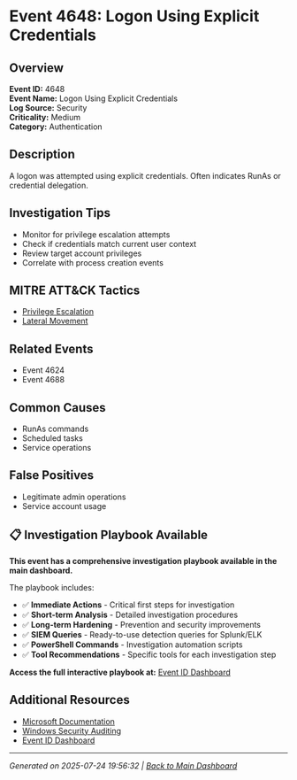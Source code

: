 # Event 4648: Logon Using Explicit Credentials

## Overview
**Event ID:** 4648  
**Event Name:** Logon Using Explicit Credentials  
**Log Source:** Security  
**Criticality:** Medium  
**Category:** Authentication  

## Description
A logon was attempted using explicit credentials. Often indicates RunAs or credential delegation.

## Investigation Tips
- Monitor for privilege escalation attempts
- Check if credentials match current user context
- Review target account privileges
- Correlate with process creation events

## MITRE ATT&CK Tactics
- [Privilege Escalation](https://attack.mitre.org/tactics/TA0004/)
- [Lateral Movement](https://attack.mitre.org/tactics/TA0008/)

## Related Events
- Event 4624
- Event 4688

## Common Causes
- RunAs commands
- Scheduled tasks
- Service operations

## False Positives
- Legitimate admin operations
- Service account usage

## 📋 Investigation Playbook Available

**This event has a comprehensive investigation playbook available in the main dashboard.**

The playbook includes:
- ✅ **Immediate Actions** - Critical first steps for investigation
- ✅ **Short-term Analysis** - Detailed investigation procedures  
- ✅ **Long-term Hardening** - Prevention and security improvements
- ✅ **SIEM Queries** - Ready-to-use detection queries for Splunk/ELK
- ✅ **PowerShell Commands** - Investigation automation scripts
- ✅ **Tool Recommendations** - Specific tools for each investigation step

**Access the full interactive playbook at:** [Event ID Dashboard](../index.html)

## Additional Resources
- [Microsoft Documentation](https://learn.microsoft.com/en-us/previous-versions/windows/it-pro/windows-10/security/threat-protection/auditing/event-4648)
- [Windows Security Auditing](https://learn.microsoft.com/en-us/windows/security/threat-protection/auditing/audit-events)
- [Event ID Dashboard](../index.html)

---
*Generated on 2025-07-24 19:56:32 | [Back to Main Dashboard](../index.html)*

